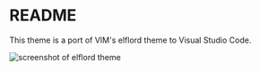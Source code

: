# README
This theme is a port of VIM's elflord theme to Visual Studio Code.

![screenshot of elflord theme](https://raw.githubusercontent.com/dylan-brackett/elflord/main/screenshot.png)

